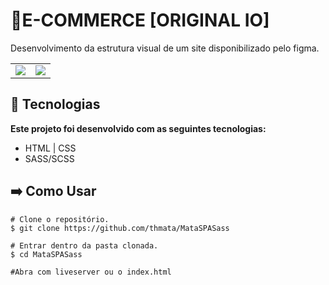 
# 📜E-COMMERCE [ORIGINAL IO]
Desenvolvimento da estrutura visual de um site disponibilizado pelo figma.

<table>
  <tr>
    <td valign="top"><img src="https://user-images.githubusercontent.com/85140172/166488795-932ba197-8d1f-4646-b497-ae7e38be80f0.jpg"/></td>
    <td valign="top"><img src="https://user-images.githubusercontent.com/85140172/166488801-46a0b6a4-6355-40d7-9e6f-0b6375ba2004.jpg"/></td>
  </tr>
</table>



##  🚀 **Tecnologias**
**Este projeto foi desenvolvido com as seguintes tecnologias:**
 - HTML | CSS 
 - SASS/SCSS

## :arrow_right: Como Usar

    # Clone o repositório.
    $ git clone https://github.com/thmata/MataSPASass
    
    # Entrar dentro da pasta clonada.
    $ cd MataSPASass
    
    #Abra com liveserver ou o index.html

